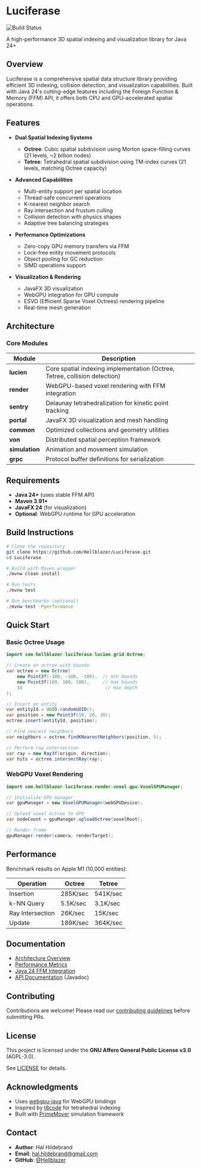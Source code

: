 # Luciferase

![Build Status](https://github.com/hellblazer/Luciferase/actions/workflows/maven.yml/badge.svg)

A high-performance 3D spatial indexing and visualization library for Java 24+

## Overview

Luciferase is a comprehensive spatial data structure library providing efficient 3D indexing, collision detection, and visualization capabilities. Built with Java 24's cutting-edge features including the Foreign Function & Memory (FFM) API, it offers both CPU and GPU-accelerated spatial operations.

## Features

- **Dual Spatial Indexing Systems**
  - **Octree**: Cubic spatial subdivision using Morton space-filling curves (21 levels, ~2 billion nodes)
  - **Tetree**: Tetrahedral spatial subdivision using TM-index curves (21 levels, matching Octree capacity)
  
- **Advanced Capabilities**
  - Multi-entity support per spatial location
  - Thread-safe concurrent operations
  - K-nearest neighbor search
  - Ray intersection and frustum culling
  - Collision detection with physics shapes
  - Adaptive tree balancing strategies
  
- **Performance Optimizations**
  - Zero-copy GPU memory transfers via FFM
  - Lock-free entity movement protocols
  - Object pooling for GC reduction
  - SIMD operations support
  
- **Visualization & Rendering**
  - JavaFX 3D visualization
  - WebGPU integration for GPU compute
  - ESVO (Efficient Sparse Voxel Octrees) rendering pipeline
  - Real-time mesh generation

## Architecture

### Core Modules

| Module | Description |
|--------|-------------|
| **lucien** | Core spatial indexing implementation (Octree, Tetree, collision detection) |
| **render** | WebGPU-based voxel rendering with FFM integration |
| **sentry** | Delaunay tetrahedralization for kinetic point tracking |
| **portal** | JavaFX 3D visualization and mesh handling |
| **common** | Optimized collections and geometry utilities |
| **von** | Distributed spatial perception framework |
| **simulation** | Animation and movement simulation |
| **grpc** | Protocol buffer definitions for serialization |

## Requirements

- **Java 24+** (uses stable FFM API)
- **Maven 3.91+**
- **JavaFX 24** (for visualization)
- **Optional**: WebGPU runtime for GPU acceleration

## Build Instructions

```bash
# Clone the repository
git clone https://github.com/Hellblazer/Luciferase.git
cd Luciferase

# Build with Maven wrapper
./mvnw clean install

# Run tests
./mvnw test

# Run benchmarks (optional)
./mvnw test -Pperformance
```

## Quick Start

### Basic Octree Usage

```java
import com.hellblazer.luciferase.lucien.grid.Octree;

// Create an octree with bounds
var octree = new Octree(
    new Point3f(-100, -100, -100),  // min bounds
    new Point3f(100, 100, 100),     // max bounds
    10                               // max depth
);

// Insert an entity
var entityId = UUID.randomUUID();
var position = new Point3f(10, 20, 30);
octree.insert(entityId, position);

// Find nearest neighbors
var neighbors = octree.findKNearestNeighbors(position, 5);

// Perform ray intersection
var ray = new Ray3f(origin, direction);
var hits = octree.intersectRay(ray);
```

### WebGPU Voxel Rendering

```java
import com.hellblazer.luciferase.render.voxel.gpu.VoxelGPUManager;

// Initialize GPU manager
var gpuManager = new VoxelGPUManager(webGPUDevice);

// Upload voxel octree to GPU
var nodeCount = gpuManager.uploadOctree(voxelRoot);

// Render frame
gpuManager.render(camera, renderTarget);
```

## Performance

Benchmark results on Apple M1 (10,000 entities):

| Operation | Octree | Tetree |
|-----------|--------|--------|
| Insertion | 285K/sec | 541K/sec |
| k-NN Query | 5.5K/sec | 3.1K/sec |
| Ray Intersection | 26K/sec | 15K/sec |
| Update | 189K/sec | 364K/sec |

## Documentation

- [Architecture Overview](lucien/doc/LUCIEN_ARCHITECTURE.md)
- [Performance Metrics](lucien/doc/PERFORMANCE_METRICS_MASTER.md)
- [Java 24 FFM Integration](render/doc/JAVA_24_FFM_PLAN.md)
- [API Documentation](https://hellblazer.github.io/Luciferase/) (Javadoc)

## Contributing

Contributions are welcome! Please read our [contributing guidelines](CONTRIBUTING.md) before submitting PRs.

## License

This project is licensed under the **GNU Affero General Public License v3.0** (AGPL-3.0).

See [LICENSE](LICENSE) for details.

## Acknowledgments

- Uses [webgpu-java](https://github.com/myworldvw/webgpu-java) for WebGPU bindings
- Inspired by [t8code](https://github.com/DLR-AMR/t8code) for tetrahedral indexing
- Built with [PrimeMover](https://github.com/Hellblazer/PrimeMover) simulation framework

## Contact

- **Author**: Hal Hildebrand
- **Email**: hal.hildebrand@gmail.com
- **GitHub**: [@Hellblazer](https://github.com/Hellblazer)
